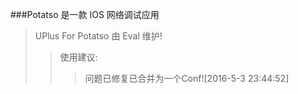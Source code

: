 ###Potatso 是一款 IOS 网络调试应用
>UPlus For Potatso 由 Eval 维护!
>>使用建议:
>>>问题已修复已合并为一个Conf![2016-5-3 23:44:52]